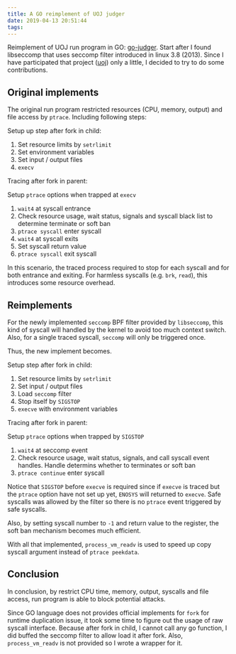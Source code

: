```yaml
---
title: A GO reimplement of UOJ judger
date: 2019-04-13 20:51:44
tags:
---
```


Reimplement of UOJ run program in GO: [go-judger](https://github.com/criyle/go-judger). Start after I found libseccomp that uses seccomp filter introduced in linux 3.8 (2013). Since I have participated that project ([uoj](https://github.com/vfleaking/uoj)) only a little, I decided to try to do some contributions.

<!--more-->

## Original implements

The original run program restricted resources (CPU, memory, output) and file access by `ptrace`. Including following steps:

Setup up step after fork in child:

1. Set resource limits by `setrlimit`
2. Set environment variables
3. Set input / output files
4. `execv`

Tracing after fork in parent:

Setup `ptrace` options when trapped at `execv`

1. `wait4` at syscall entrance
2. Check resource usage, wait status, signals and syscall black list to determine terminate or soft ban
3. `ptrace syscall` enter syscall
4. `wait4` at syscall exits
5. Set syscall return value
6. `ptrace syscall` exit syscall

In this scenario, the traced process required to stop for each syscall and for both entrance and exiting. For harmless syscalls (e.g. `brk`, `read`), this introduces some resource overhead.

## Reimplements

For the newly implemented `seccomp` BPF filter provided by `libseccomp`, this kind of syscall will handled by the kernel to avoid too much context switch. Also, for a single traced syscall, `seccomp` will only be triggered once.

Thus, the new implement becomes.

Setup step after fork in child:

1. Set resource limits by `setrlimit`
2. Set input / output files
3. Load `seccomp` filter
4. Stop itself by `SIGSTOP`
5. `execve` with environment variables

Tracing after fork in parent:

Setup `ptrace` options when trapped by `SIGSTOP`

1. `wait4` at seccomp event
2. Check resource usage, wait status, signals, and call syscall event handles. Handle determins whether to terminates or soft ban
3. `ptrace continue` enter syscall

Notice that `SIGSTOP` before `execve` is required since if `execve` is traced but the `ptrace` option have not set up yet, `ENOSYS` will returned to `execve`. Safe syscalls was allowed by the filter so there is no `ptrace` event triggered by safe syscalls.

Also, by setting syscall number to `-1` and return value to the register, the soft ban mechanism becomes much efficient.

With all that implemented, `process_vm_readv` is used to speed up copy syscall argument instead of `ptrace peekdata`.

## Conclusion

In conclusion, by restrict CPU time, memory, output, syscalls and file access, run program is able to block potential attacks.

Since GO language does not provides official implements for `fork` for runtime duplication issue, it took some time to figure out the usage of raw syscall interface. Because after fork in child, I cannot call any go function, I did buffed the seccomp filter to allow load it after fork. Also, `process_vm_readv` is not provided so I wrote a wrapper for it.
